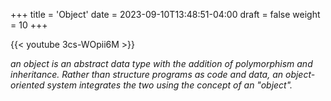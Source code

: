 +++
title = 'Object'
date = 2023-09-10T13:48:51-04:00
draft = false
weight = 10
+++

{{< youtube 3cs-WOpii6M >}}

*an object is an abstract data type with the addition of polymorphism and inheritance. Rather than structure programs as code and data, an object-oriented system integrates the two using the concept of an "object".*